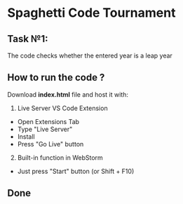 # Spaghetti Code Tournament
## Task №1:  
The code checks whether the entered year is a leap year
<br>
## How to run the code ?
Download **index.html** file and host it with:  
1. Live Server VS Code Extension
  - Open Extensions Tab
  - Type "Live Server"
  - Install
  - Press "Go Live" button
2. Built-in function in WebStorm
  - Just press "Start" button (or Shift + F10)
## Done
